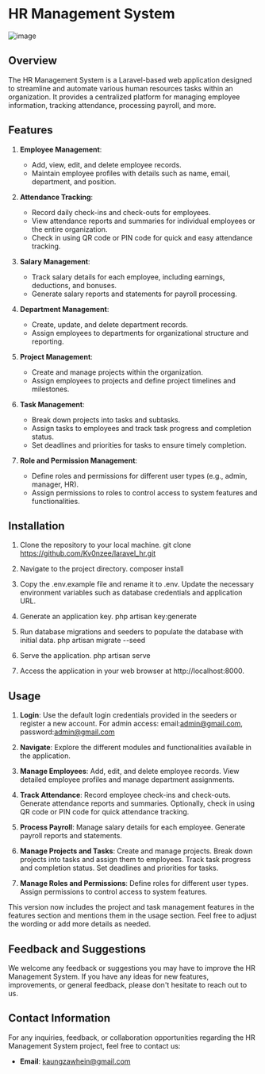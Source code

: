 # HR Management System

![image](https://github.com/Kv0nzee/laravel_hr/assets/62888962/63fc8857-0225-451e-b33c-410546548259)

## Overview
The HR Management System is a Laravel-based web application designed to streamline and automate various human resources tasks within an organization. It provides a centralized platform for managing employee information, tracking attendance, processing payroll, and more.

## Features
1. **Employee Management**: 
   - Add, view, edit, and delete employee records.
   - Maintain employee profiles with details such as name, email, department, and position.

2. **Attendance Tracking**:
   - Record daily check-ins and check-outs for employees.
   - View attendance reports and summaries for individual employees or the entire organization.
   - Check in using QR code or PIN code for quick and easy attendance tracking.
     
3. **Salary Management**:
   - Track salary details for each employee, including earnings, deductions, and bonuses.
   - Generate salary reports and statements for payroll processing.

4. **Department Management**:
   - Create, update, and delete department records.
   - Assign employees to departments for organizational structure and reporting.

5. **Project Management**:
   - Create and manage projects within the organization.
   - Assign employees to projects and define project timelines and milestones.

6. **Task Management**:
   - Break down projects into tasks and subtasks.
   - Assign tasks to employees and track task progress and completion status.
   - Set deadlines and priorities for tasks to ensure timely completion.

7. **Role and Permission Management**:
   - Define roles and permissions for different user types (e.g., admin, manager, HR).
   - Assign permissions to roles to control access to system features and functionalities.

## Installation
1. Clone the repository to your local machine.
   git clone https://github.com/Kv0nzee/laravel_hr.git

2. Navigate to the project directory.
    composer install

3. Copy the .env.example file and rename it to .env. Update the necessary environment variables such as database credentials and application URL.

4. Generate an application key.
    php artisan key:generate

5. Run database migrations and seeders to populate the database with initial data.
    php artisan migrate --seed

6. Serve the application.
    php artisan serve

7. Access the application in your web browser at http://localhost:8000.

## Usage
1. **Login**:
    Use the default login credentials provided in the seeders or register a new account.
    For admin access: email:admin@gmail.com, password:admin@gmail.com
   
2. **Navigate**:
    Explore the different modules and functionalities available in the application.

3. **Manage Employees**:
    Add, edit, and delete employee records.
    View detailed employee profiles and manage department assignments.
   
4. **Track Attendance**:
    Record employee check-ins and check-outs.
    Generate attendance reports and summaries.
    Optionally, check in using QR code or PIN code for quick attendance tracking.

5. **Process Payroll**:
    Manage salary details for each employee.
    Generate payroll reports and statements.
6. **Manage Projects and Tasks**:
    Create and manage projects.
    Break down projects into tasks and assign them to employees.
    Track task progress and completion status.
    Set deadlines and priorities for tasks.

7. **Manage Roles and Permissions**:
    Define roles for different user types.
    Assign permissions to control access to system features.


This version now includes the project and task management features in the features section and mentions them in the usage section. Feel free to adjust the wording or add more details as needed.

## Feedback and Suggestions
We welcome any feedback or suggestions you may have to improve the HR Management System. If you have any ideas for new features, improvements, or general feedback, please don't hesitate to reach out to us.

## Contact Information
For any inquiries, feedback, or collaboration opportunities regarding the HR Management System project, feel free to contact us:

- **Email**: [kaungzawhein@gmail.com](mailto:kaungzawhein@gmail.com)
